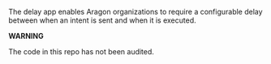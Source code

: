 The delay app enables Aragon organizations to require a configurable delay between when an intent is sent and when it is executed.

**WARNING**

The code in this repo has not been audited.
